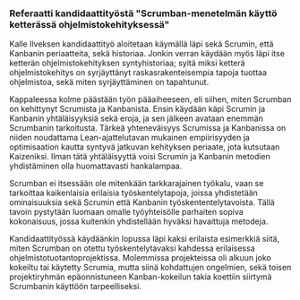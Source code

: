 <h3>Referaatti kandidaattityöstä "Scrumban-menetelmän käyttö ketterässä ohjelmistokehityksessä"</h3>


Kalle Ilveksen kandidaattityö aloitetaan käymällä läpi sekä Scrumin, että Kanbanin periaatteita, sekä historiaa. Jonkin verran käydään myös läpi itse ketterän ohjelmistokehityksen syntyhistoriaa; syitä miksi ketterä ohjelmistokehitys on syrjäyttänyt raskasrakenteisempia tapoja tuottaa ohjelmistoa, sekä miten syrjäyttäminen on tapahtunut.

Kappaleessa kolme päästään työn pääaiheeseen, eli siihen, miten Scrumban on kehittynyt Scrumista ja Kanbanista. Ensin käydään käpi Scrumin ja Kanbanin yhtäläisyyksiä sekä eroja, ja sen jälkeen avataan enemmän Scrumbanin tarkoitusta.
Tärkeä yhteneväisyys Scrumissa ja Kanbanissa on niiden noudattama Lean-ajattelutavan mukainen empiirisyyden ja optimisaation kautta syntyvä jatkuvan kehityksen periaate, jota kutsutaan Kaizeniksi. Ilman tätä yhtäläisyyttä voisi Scrumin ja Kanbanin metodien yhdistäminen olla huomattavasti hankalampaa.

Scrumban ei itsessään ole mitenkään tarkkarajainen työkalu, vaan se tarkoittaa kaikenlaisia erilaisia työskentelytapoja, joissa yhdistetään ominaisuuksia sekä Scrumin että Kanbanin työskententelytavoista. Tällä tavoin pystytään luomaan omalle työyhteisölle parhaiten sopiva kokonaisuus, jossa kuitenkin yhdistellään hyväksi havaittuja metodeja.  

Kandidaattityössä käydäänkin lopussa läpi kaksi erilaista esimerkkiä siitä, miten Scrumban on otettu työskentelytavaksi kahdessa erilaisessa ohjelmistotuotantoprojektissa. Molemmissa projekteissa oli alkuun joko kokeiltu tai käytetty Scrumia, mutta siinä kohdattujen ongelmien, sekä toisen projektiryhmän epäonnistuneen Kanban-kokeilun takia koettiin siirtymä Scrumbanin käyttöön tarpeelliseksi.


